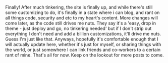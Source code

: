 ---
---
Finally! After much tinkering, the site is finally up, 
and while there's still some customizing to do, it's finally in a state where i can blog, 
and rant on all things code, security and etc to my heart's content. More changes will come later, 
as the code still drives me nuts. They say it's a 'easy, drop in theme - just deploy and go, no tinkering needed' 
but if I don't strip out everything I don't need and add a billion customizations, it'll drive me nuts. Guess I'm just like that. 
Anyways, hopefully it's comfortable enough that I will actually update here, whether it's just for myself, or sharing things with the world, or just somewhere I can link friends and co-workers to a certain rant of mine. 
That's all for now. Keep on the lookout for more posts to come.
